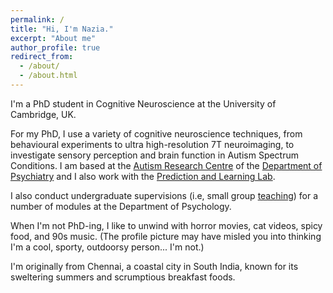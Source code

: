 ```yaml
---
permalink: /
title: "Hi, I'm Nazia."
excerpt: "About me"
author_profile: true
redirect_from: 
  - /about/
  - /about.html
---
```


I'm a PhD student in Cognitive Neuroscience at the University of Cambridge, UK.

For my PhD, I use a variety of cognitive neuroscience techniques, from behavioural experiments to ultra high-resolution 7T neuroimaging, to investigate sensory perception and brain function in Autism Spectrum Conditions. I am based at the [Autism Research Centre](http://www.autismresearchcentre.com/) of the [Department of Psychiatry](https://www.psychiatry.cam.ac.uk/) and I also work with the [Prediction and Learning Lab](https://www.lawsonlab.co.uk/).

I also conduct undergraduate supervisions (i.e, small group [teaching](https://naziajassim.github.io/teaching/)) for a number of modules at the Department of Psychology.

When I'm not PhD-ing, I like to unwind with horror movies, cat videos, spicy food, and 90s music. (The profile picture may have misled you into thinking I'm a cool, sporty, outdoorsy person... I'm not.)

I'm originally from Chennai, a coastal city in South India, known for its sweltering summers and scrumptious breakfast foods.

